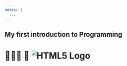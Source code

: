 ```yaml
---
notes: |
  ...
---
```


## My first introduction to Programming

# 👩🏾‍💻 🖤 ![HTML5 Logo](/assets/images/html.png) <!-- .element: class="round-portrait" style=" background-color: white; width: 2em; top: 0.7em;"-->

<!-- .slide: data-transition="fade-in" -->
